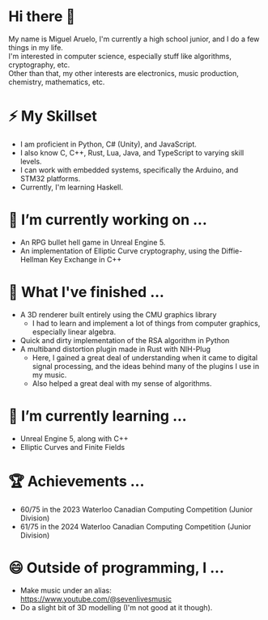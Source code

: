 # Hi there 👋
My name is Miguel Aruelo, I'm currently a high school junior, and I do a few things in my life.<br>
I'm interested in computer science, especially stuff like algorithms, cryptography, etc.<br>
Other than that, my other interests are electronics, music production, chemistry, mathematics, etc.

# ⚡ My Skillset
- I am proficient in Python, C# (Unity), and JavaScript.
- I also know C, C++, Rust, Lua, Java, and TypeScript to varying skill levels.
- I can work with embedded systems, specifically the Arduino, and STM32 platforms.
- Currently, I'm learning Haskell.

# 🔭 I’m currently working on ...
- An RPG bullet hell game in Unreal Engine 5.
- An implementation of Elliptic Curve cryptography, using the Diffie-Hellman Key Exchange in C++

# 🤔 What I've finished ...
- A 3D renderer built entirely using the CMU graphics library
  - I had to learn and implement a lot of things from computer graphics, especially linear algebra.
- Quick and dirty implementation of the RSA algorithm in Python
- A multiband distortion plugin made in Rust with NIH-Plug
  - Here, I gained a great deal of understanding when it came to digital signal processing, and the ideas behind many of the plugins I use in my music.
  - Also helped a great deal with my sense of algorithms.

# 🌱 I’m currently learning ...
- Unreal Engine 5, along with C++
- Elliptic Curves and Finite Fields

# 🏆 Achievements ...
- 60/75 in the 2023 Waterloo Canadian Computing Competition (Junior Division)
- 61/75 in the 2024 Waterloo Canadian Computing Competition (Junior Division)

# 😄 Outside of programming, I ...
- Make music under an alias: https://www.youtube.com/@sevenlivesmusic
- Do a slight bit of 3D modelling (I'm not good at it though).
<!--
**migearu/migearu** is a ✨ _special_ ✨ repository because its `README.md` (this file) appears on your GitHub profile.

Here are some ideas to get you started:

- 
- 🌱 I’m currently learning ...
- 👯 I’m looking to collaborate on ...
- 🤔 I’m looking for help with ...
- 💬 Ask me about ...
- 📫 How to reach me: ...
- 😄 Pronouns: ...
- ⚡ Fun fact: ...
-->
